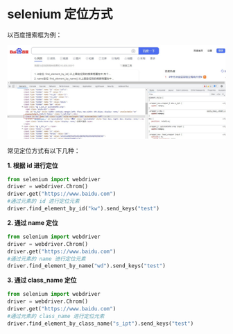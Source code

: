 # selenium 定位方式

以百度搜索框为例：

![id](../images/id.jpg)



常见定位方式有以下几种：

**1. 根据 id 进行定位**

```python
from selenium import webdriver
driver = webdriver.Chrom()
driver.get("https://www.baidu.com")
#通过元素的 id 进行定位元素
driver.find_element_by_id("kw").send_keys("test")
```

**2. 通过 name 定位**

```python
from selenium import webdriver
driver = webdriver.Chrom()
driver.get("https://www.baidu.com")
#通过元素的 name 进行定位元素
driver.find_element_by_name("wd").send_keys("test")
```

**3. 通过 class_name 定位**

```python
from selenium import webdriver
driver = webdriver.Chrom()
driver.get("https://www.baidu.com")
#通过元素的 class_name 进行定位元素
driver.find_element_by_class_name("s_ipt").send_keys("test")
```







